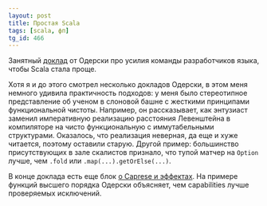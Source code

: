 ```yaml
---
layout: post
title: Простая Scala
tags: [scala, фп]
tg_id: 466
---
```

Занятный [доклад](https://www.youtube.com/watch?v=QRcD9Zc7eq4) от Одерски про усилия команды разработчиков языка, чтобы Scala стала проще. 

Хотя я и до этого смотрел несколько докладов Одерски, в этом меня немного удивила практичность подходов: у меня было стереотипное представление об ученом в слоновой башне с жесткими принципами функциональной чистоты. Например, он рассказывает, как энтузиаст заменил императивную реализацию расстояния Левенштейна в компиляторе на чисто функциональную с иммутабельными структурами. Оказалось, что реализация неверная, да еще и хуже читается, поэтому оставили старую. Другой пример: большинство присутствующих в зале скалистов признало, что тупой матчер на `Option` лучше, чем `.fold` или `.map(...).getOrElse(...)`. 

В конце доклада есть еще блок [о Caprese и эффектах](/2023/11/09/scala-effects-future.html). На примере функций высшего порядка Одерски объясняет, чем capabilities лучше проверяемых исключений.


